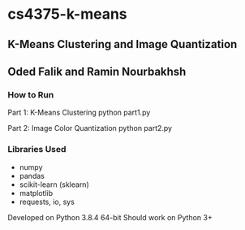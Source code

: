 # cs4375-k-means
## K-Means Clustering and Image Quantization
## Oded Falik and Ramin Nourbakhsh

### How to Run
Part 1: K-Means Clustering
    python part1.py

Part 2: Image Color Quantization
    python part2.py

### Libraries Used
- numpy
- pandas
- scikit-learn (sklearn)
- matplotlib
- requests, io, sys

Developed on Python 3.8.4 64-bit
Should work on Python 3+